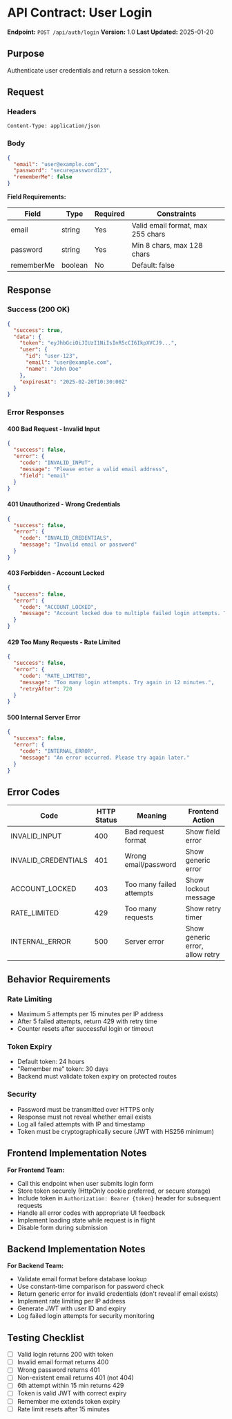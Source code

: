 # API Contract: User Login

**Endpoint:** `POST /api/auth/login`
**Version:** 1.0
**Last Updated:** 2025-01-20

## Purpose

Authenticate user credentials and return a session token.

## Request

### Headers

```
Content-Type: application/json
```

### Body

```json
{
  "email": "user@example.com",
  "password": "securepassword123",
  "rememberMe": false
}
```

**Field Requirements:**

| Field | Type | Required | Constraints |
|-------|------|----------|-------------|
| email | string | Yes | Valid email format, max 255 chars |
| password | string | Yes | Min 8 chars, max 128 chars |
| rememberMe | boolean | No | Default: false |

## Response

### Success (200 OK)

```json
{
  "success": true,
  "data": {
    "token": "eyJhbGciOiJIUzI1NiIsInR5cCI6IkpXVCJ9...",
    "user": {
      "id": "user-123",
      "email": "user@example.com",
      "name": "John Doe"
    },
    "expiresAt": "2025-02-20T10:30:00Z"
  }
}
```

### Error Responses

#### 400 Bad Request - Invalid Input

```json
{
  "success": false,
  "error": {
    "code": "INVALID_INPUT",
    "message": "Please enter a valid email address",
    "field": "email"
  }
}
```

#### 401 Unauthorized - Wrong Credentials

```json
{
  "success": false,
  "error": {
    "code": "INVALID_CREDENTIALS",
    "message": "Invalid email or password"
  }
}
```

#### 403 Forbidden - Account Locked

```json
{
  "success": false,
  "error": {
    "code": "ACCOUNT_LOCKED",
    "message": "Account locked due to multiple failed login attempts. Try again in 15 minutes."
  }
}
```

#### 429 Too Many Requests - Rate Limited

```json
{
  "success": false,
  "error": {
    "code": "RATE_LIMITED",
    "message": "Too many login attempts. Try again in 12 minutes.",
    "retryAfter": 720
  }
}
```

#### 500 Internal Server Error

```json
{
  "success": false,
  "error": {
    "code": "INTERNAL_ERROR",
    "message": "An error occurred. Please try again later."
  }
}
```

## Error Codes

| Code | HTTP Status | Meaning | Frontend Action |
|------|-------------|---------|-----------------|
| INVALID_INPUT | 400 | Bad request format | Show field error |
| INVALID_CREDENTIALS | 401 | Wrong email/password | Show generic error |
| ACCOUNT_LOCKED | 403 | Too many failed attempts | Show lockout message |
| RATE_LIMITED | 429 | Too many requests | Show retry timer |
| INTERNAL_ERROR | 500 | Server error | Show generic error, allow retry |

## Behavior Requirements

### Rate Limiting

- Maximum 5 attempts per 15 minutes per IP address
- After 5 failed attempts, return 429 with retry time
- Counter resets after successful login or timeout

### Token Expiry

- Default token: 24 hours
- "Remember me" token: 30 days
- Backend must validate token expiry on protected routes

### Security

- Password must be transmitted over HTTPS only
- Response must not reveal whether email exists
- Log all failed attempts with IP and timestamp
- Token must be cryptographically secure (JWT with HS256 minimum)

## Frontend Implementation Notes

**For Frontend Team:**
- Call this endpoint when user submits login form
- Store token securely (HttpOnly cookie preferred, or secure storage)
- Include token in `Authorization: Bearer {token}` header for subsequent requests
- Handle all error codes with appropriate UI feedback
- Implement loading state while request is in flight
- Disable form during submission

## Backend Implementation Notes

**For Backend Team:**
- Validate email format before database lookup
- Use constant-time comparison for password check
- Return generic error for invalid credentials (don't reveal if email exists)
- Implement rate limiting per IP address
- Generate JWT with user ID and expiry
- Log failed login attempts for security monitoring

## Testing Checklist

- [ ] Valid login returns 200 with token
- [ ] Invalid email format returns 400
- [ ] Wrong password returns 401
- [ ] Non-existent email returns 401 (not 404)
- [ ] 6th attempt within 15 min returns 429
- [ ] Token is valid JWT with correct expiry
- [ ] Remember me extends token expiry
- [ ] Rate limit resets after 15 minutes
